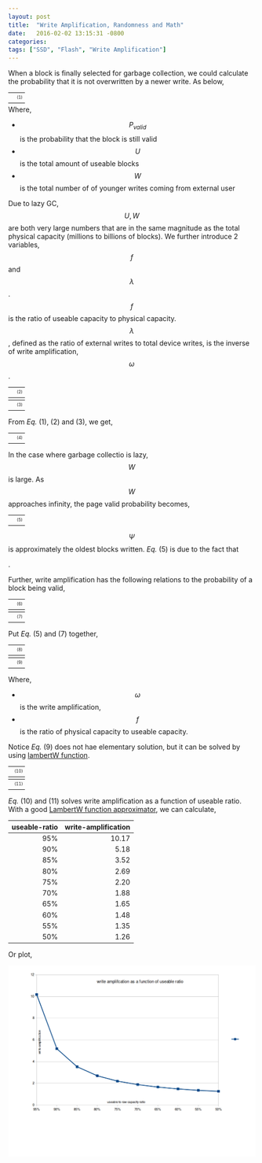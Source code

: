 ```yaml
---
layout: post
title:  "Write Amplification, Randomness and Math"
date:   2016-02-02 13:15:31 -0800
categories:
tags: ["SSD", "Flash", "Write Amplification"]
---
```


<style>
    table.numbered-equation { width:99%;  text-align: center; vertical-align: middle;
        margin-top:0.5em; margin-bottom:0.5em; line-height: 2em; font-size: 60%; }
    td.equation-number { text-align:right; width:2em; }
</style>

When a block is finally selected for garbage collection, we could calculate
the probability that it is not overwritten by a newer write. As below,

<table class="numbered-equation" cellpadding="0" cellspacing="0">
    <tr>
        <td>
            <script type="math/tex; mode=display">
            P_{valid}=(1-\frac{1}{U})^W
            </script>
        </td>
        <td class="equation-number">
            (1)
        </td>
    </tr>
</table>
Where,

- $$P_{valid}$$ is the probability that the block is still valid
- $$U$$ is the total amount of useable blocks
- $$W$$ is the total number of of younger writes coming from external user

Due to lazy GC, $$U, W$$ are both very large numbers that are in the same
magnitude as the total physical capacity (millions to billions of blocks).
We further introduce 2 variables, $$f$$ and $$\lambda$$. $$f$$
 is the ratio of useable capacity to physical capacity. $$\lambda$$,
defined as the ratio of external writes to total device writes, is the
inverse of write amplification, $$\omega$$.

<table class="numbered-equation" cellpadding="0" cellspacing="0">
    <tr>
        <td>
            <script type="math/tex; mode=display">
            U=fS
            </script>
        </td>
        <td class="equation-number">
            (2)
        </td>
    </tr>
</table>

<table class="numbered-equation" cellpadding="0" cellspacing="0">
    <tr>
        <td>
            <script type="math/tex; mode=display">
            W=\lambda S=\frac{S}{\omega}
            </script>
        </td>
        <td class="equation-number">
            (3)
        </td>
    </tr>
</table>

From _Eq._ (1), (2) and (3), we get,

<table class="numbered-equation" cellpadding="0" cellspacing="0">
    <tr>
        <td>
            <script type="math/tex; mode=display">
            P_{valid}=(1-\frac{1}{U})^W=
            (1-\frac{\lambda}{f}\frac{1}{\lambda S})^{\lambda S}=
            (1-\frac{\lambda}{f}\frac{1}{W})^W
            </script>
        </td>
        <td class="equation-number">
            (4)
        </td>
    </tr>
</table>

In the case where garbage collectio is lazy, $$W$$ is large. As $$W$$
approaches infinity, the page valid probability becomes,

<table class="numbered-equation" cellpadding="0" cellspacing="0">
    <tr>
        <td>
            <script type="math/tex; mode=display">
            \Psi=\lim_{W \to \infty} P_{valid}=\lim_{W \to \infty}(1-\frac{\lambda}{f}\frac{1}{W})^W=e^{-\frac{\lambda}{f}}
            </script>
        </td>
        <td class="equation-number">
            (5)
        </td>
    </tr>
</table>

$$\Psi$$ is approximately the oldest blocks written. _Eq._ (5) is due to the fact that
<script type="math/tex"> \lim_{n \to \infty} (1+\frac{k}{n})^n = e^k</script>.
Further, write amplification has the following relations to the probability of
a block being valid,

<table class="numbered-equation" cellpadding="0" cellspacing="0">
    <tr>
        <td>
            <script type="math/tex; mode=display">
            \omega=\frac{1}{\lambda}=\frac{1}{1-\Psi}
            </script>
        </td>
        <td class="equation-number">
            (6)
        </td>
    </tr>
</table>

<table class="numbered-equation" cellpadding="0" cellspacing="0">
    <tr>
        <td>
            <script type="math/tex; mode=display">
            \Psi=1-\lambda
            </script>
        </td>
        <td class="equation-number">
            (7)
        </td>
    </tr>
</table>

Put _Eq._ (5) and (7) together,

<table class="numbered-equation" cellpadding="0" cellspacing="0">
    <tr>
        <td>
            <script type="math/tex; mode=display">
            1-\lambda=e^{-\frac{\lambda}{f}}
            </script>
        </td>
        <td class="equation-number">
            (8)
        </td>
    </tr>
</table>

<table class="numbered-equation" cellpadding="0" cellspacing="0">
    <tr>
        <td>
            <script type="math/tex; mode=display">
            1-\frac{1}{\omega}=e^{-\frac{1}{f\omega}}
            </script>
        </td>
        <td class="equation-number">
            (9)
        </td>
    </tr>
</table>

Where,

- $$\omega$$ is the write amplification,
- $$f$$ is the ratio of physical capacity to useable capacity.

Notice _Eq._ (9) does not hae elementary solution, but it can be solved by
using [lambertW function][lamberW].

<table class="numbered-equation" cellpadding="0" cellspacing="0">
    <tr>
        <td>
            <script type="math/tex; mode=display">
            \omega=\frac{\zeta}{\zeta-W(\zeta e^\zeta)}
            </script>
        </td>
        <td class="equation-number">
            (10)
        </td>
    </tr>
</table>

<table class="numbered-equation" cellpadding="0" cellspacing="0">
    <tr>
        <td>
            <script type="math/tex; mode=display">
            \zeta=-\frac{1}{f}
            </script>
        </td>
        <td class="equation-number">
            (11)
        </td>
    </tr>
</table>

_Eq._ (10) and (11) solves write amplification as a function of useable 
ratio. With a good [LambertW function approximator][approx], we can
calculate,

| useable-ratio | write-amplification |
|--------------:| ------------------: |
| 95%           | 10.17               |
| 90%           | 5.18                |
| 85%           | 3.52                |
| 80%           | 2.69                |
| 75%           | 2.20                |
| 70%           | 1.88                |
| 65%           | 1.65                |
| 60%           | 1.48                |
| 55%           | 1.35                |
| 50%           | 1.26                |

Or plot,

<img alt="write amp to useable ratio" src="/assets/wa.png"/>

[lamberW]: https://en.wikipedia.org/wiki/Lambert_W_function
[approx]:  http://keithbriggs.info/software/LambertW.c
[w2f]:     /assets/wa.png
